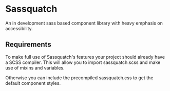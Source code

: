 # Sassquatch

An in development sass based component library with heavy emphasis on accessibility.

## Requirements

To make full use of Sassquatch's features your project should already have a SCSS compiler. This will allow you to import sassquatch.scss and make use of mixins and variables.

Otherwise you can include the precompiled sassquatch.css to get the default component styles.

